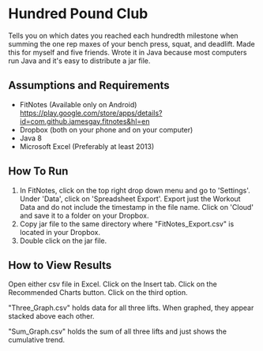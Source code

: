 # Hundred Pound Club

Tells you on which dates you reached each hundredth milestone when summing the one rep maxes of your bench press, squat, and deadlift.
Made this for myself and five friends.
Wrote it in Java because most computers run Java and it's easy to distribute a jar file.

## Assumptions and Requirements

* FitNotes (Available only on Android) https://play.google.com/store/apps/details?id=com.github.jamesgay.fitnotes&hl=en
* Dropbox (both on your phone and on your computer)
* Java 8
* Microsoft Excel (Preferably at least 2013)

## How To Run

1. In FitNotes, click on the top right drop down menu and go to 'Settings'.
Under 'Data', click on 'Spreadsheet Export'. Export just the Workout Data
and do not include the timestamp in the file name. Click on 'Cloud' and save
it to a folder on your Dropbox.
2. Copy jar file to the same directory where "FitNotes_Export.csv" is located
in your Dropbox.
3. Double click on the jar file.

## How to View Results

Open either csv file in Excel. Click on the Insert tab. Click on the 
Recommended Charts button. Click on the third option.

"Three_Graph.csv" holds data for all three lifts. When graphed, they appear
stacked above each other.

"Sum_Graph.csv" holds the sum of all three lifts and just shows the
cumulative trend.